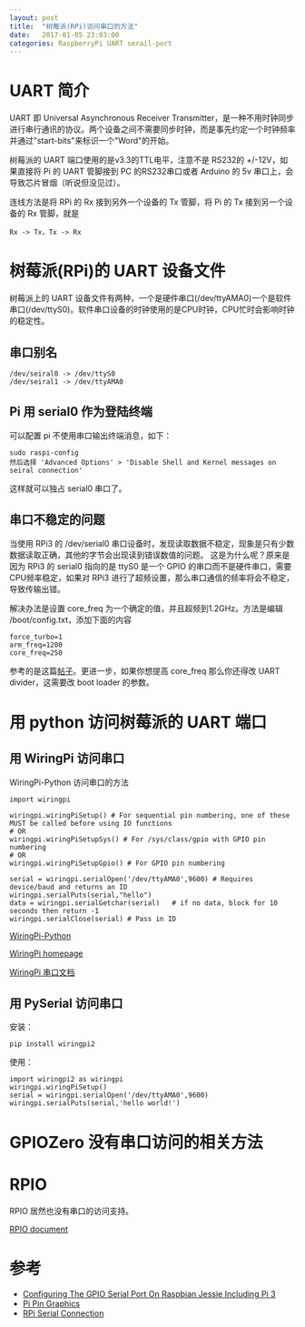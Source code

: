 ```yaml
---
layout: post
title:  "树莓派(RPi)访问串口的方法"
date:   2017-01-05 23:03:00
categories: RaspberryPi UART serail-port
---
```


# UART 简介

UART 即 Universal Asynchronous Receiver Transmitter，是一种不用时钟同步进行串行通讯的协议。两个设备之间不需要同步时钟，而是事先约定一个时钟频率并通过"start-bits"来标识一个"Word"的开始。

树莓派的 UART 端口使用的是v3.3的TTL电平，注意不是 RS232的 +/-12V，如果直接将 Pi 的 UART 管脚接到 PC 的RS232串口或者 Arduino 的 5v 串口上，会导致芯片冒烟（听说但没见过）。

连线方法是将 RPi 的 Rx 接到另外一个设备的 Tx 管脚，将 Pi 的 Tx 接到另一个设备的 Rx 管脚，就是

    Rx -> Tx，Tx -> Rx

# 树莓派(RPi)的 UART 设备文件

树莓派上的 UART 设备文件有两种，一个是硬件串口(/dev/ttyAMA0)一个是软件串口(/dev/ttyS0)。软件串口设备的时钟使用的是CPU时钟，CPU忙时会影响时钟的稳定性。

## 串口别名

    /dev/seiral0 -> /dev/ttyS0
    /dev/seiral1 -> /dev/ttyAMA0

## Pi 用 serial0 作为登陆终端

可以配置 pi 不使用串口输出终端消息，如下：

    sudo raspi-config
    然后选择 'Advanced Options' > 'Disable Shell and Kernel messages on seiral connection'

这样就可以独占 serial0 串口了。

## 串口不稳定的问题

当使用 RPi3 的 /dev/serial0 串口设备时，发现读取数据不稳定，现象是只有少数数据读取正确，其他的字节会出现读到错误数值的问题。
这是为什么呢？原来是因为 RPi3 的 serial0 指向的是 ttyS0 是一个 GPIO 的串口而不是硬件串口，需要CPU频率稳定，如果对 RPi3 
进行了超频设置，那么串口通信的频率将会不稳定，导致传输出错。

解决办法是设置 core_freq 为一个确定的值，并且超频到1.2GHz。方法是编辑 /boot/config.txt，添加下面的内容

    force_turbo=1
    arm_freq=1200
    core_freq=250

参考的是这篇[帖子][pi3 core UART]。更进一步，如果你想提高 core_freq 那么你还得改 UART divider，这需要改
boot loader 的参数。

# 用 python 访问树莓派的 UART 端口

## 用 WiringPi 访问串口

WiringPi-Python 访问串口的方法
    
    import wiringpi
    
    wiringpi.wiringPiSetup() # For sequential pin numbering, one of these MUST be called before using IO functions
    # OR
    wiringpi.wiringPiSetupSys() # For /sys/class/gpio with GPIO pin numbering
    # OR
    wiringpi.wiringPiSetupGpio() # For GPIO pin numbering
    
    serial = wiringpi.serialOpen('/dev/ttyAMA0',9600) # Requires device/baud and returns an ID
    wiringpi.serialPuts(serial,"hello")
    data = wiringpi.serialGetchar(serial)   # if no data, block for 10 seconds then return -1
    wiringpi.serialClose(serial) # Pass in ID


[WiringPi-Python](https://github.com/WiringPi/WiringPi-Python)

[WiringPi homepage](http://wiringpi.com/)

[WiringPi 串口文档](http://wiringpi.com/reference/serial-library/)

## 用 PySerial 访问串口

安装：

    pip install wiringpi2

使用：

    import wiringpi2 as wiringpi
    wiringpi.wiringPiSetup()
    serial = wiringpi.serialOpen('/dev/ttyAMA0',9600)
    wiringpi.serialPuts(serial,'hello world!')
    
# GPIOZero 没有串口访问的相关方法

# RPIO

RPIO 居然也没有串口的访问支持。

[RPIO document](https://pythonhosted.org/RPIO/index.html)

# 参考

* [Configuring The GPIO Serial Port On Raspbian Jessie Including Pi 3](http://spellfoundry.com/2016/05/29/configuring-gpio-serial-port-raspbian-jessie-including-pi-3/)
* [Pi Pin Graphics](http://pinout.xyz/pinout/uart)
* [RPi Serial Connection](http://elinux.org/RPi_Serial_Connection)

[pi3 core UART]: https://www.raspberrypi.org/forums/viewtopic.php?f=72&t=138563&p=919875&hilit=pi+3+core+uart